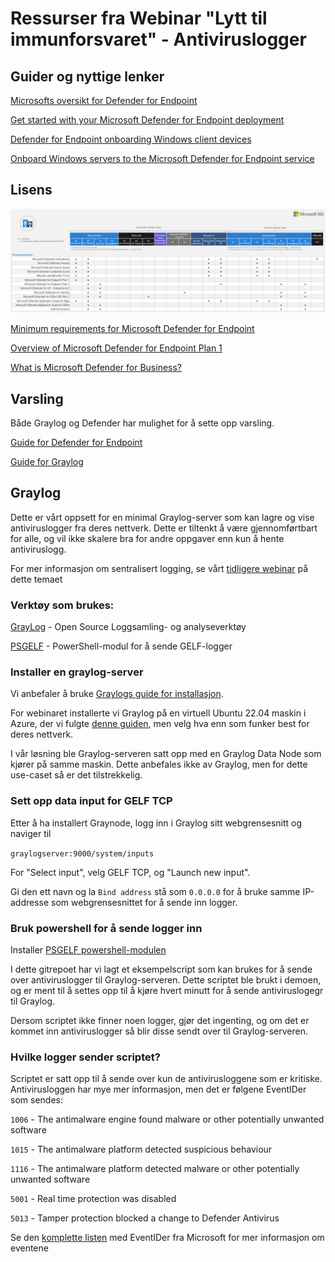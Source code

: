 # Ressurser fra Webinar "Lytt til immunforsvaret" - Antiviruslogger

## Guider og nyttige lenker

[Microsofts oversikt for Defender for Endpoint](https://learn.microsoft.com/en-us/defender-endpoint/microsoft-defender-endpoint)

[Get started with your Microsoft Defender for Endpoint deployment](https://learn.microsoft.com/en-us/defender-endpoint/mde-planning-guide)

[Defender for Endpoint onboarding Windows client devices](https://learn.microsoft.com/en-us/defender-endpoint/onboard-windows-client)

[Onboard Windows servers to the Microsoft Defender for Endpoint service](https://learn.microsoft.com/en-us/defender-endpoint/configure-server-endpoints)

## Lisens

![Threat protection features inkludert i forskjellige lisenser](./media/tp-license-inclusons.png)

[Minimum requirements for Microsoft Defender for Endpoint](https://learn.microsoft.com/en-us/defender-endpoint/minimum-requirements)

[Overview of Microsoft Defender for Endpoint Plan 1](https://learn.microsoft.com/en-us/defender-endpoint/defender-endpoint-plan-1)

[What is Microsoft Defender for Business?](https://learn.microsoft.com/en-us/defender-business/mdb-overview)

## Varsling

Både Graylog og Defender har mulighet for å sette opp varsling.

[Guide for Defender for Endpoint](https://learn.microsoft.com/en-us/defender-xdr/configure-email-notifications)

[Guide for Graylog](https://graylog.org/resources/setting-up-events-and-alerts-in-graylog/)


## Graylog
Dette er vårt oppsett for en minimal Graylog-server som kan lagre og vise antiviruslogger fra deres nettverk. Dette er tiltenkt å være gjennomførtbart for alle, og vil ikke skalere bra for andre oppgaver enn kun å hente antiviruslogg.

For mer informasjon om sentralisert logging, se vårt [tidligere webinar](https://vimeo.com/797710070/b659357f08) på dette temaet

### Verktøy som brukes:

[GrayLog](https://graylog.org/downloads/) - Open Source Loggsamling- og analyseverktøy

[PSGELF](https://github.com/jeremymcgee73/PSGELF) - PowerShell-modul for å sende GELF-logger


### Installer en graylog-server

Vi anbefaler å bruke [Graylogs guide for installasjon](https://go2docs.graylog.org/current/downloading_and_installing_graylog/installing_graylog.html).

For webinaret installerte vi Graylog på en virtuell Ubuntu 22.04 maskin i Azure, der vi fulgte [denne guiden](https://go2docs.graylog.org/current/downloading_and_installing_graylog/ubuntu_installation.htm), men velg hva enn som funker best for deres nettverk.

I vår løsning ble Graylog-serveren satt opp med en Graylog Data Node som kjører på samme maskin. Dette anbefales ikke av Graylog, men for dette use-caset så er det tilstrekkelig.

### Sett opp data input for GELF TCP

Etter å ha installert Graynode, logg inn i Graylog sitt webgrensesnitt og naviger til 

```graylogserver:9000/system/inputs ```

For "Select input", velg GELF TCP, og "Launch new input".

Gi den ett navn og la ```Bind address``` stå som ```0.0.0.0``` for å bruke samme IP-addresse som webgrensesnittet for å sende inn logger.

### Bruk powershell for å sende logger inn

Installer [PSGELF powershell-modulen](https://github.com/jeremymcgee73/PSGELF)

I dette gitrepoet har vi lagt et eksempelscript som kan brukes for å sende over antiviruslogger til Graylog-serveren. Dette scriptet ble brukt i demoen, og er ment til å settes opp til å kjøre hvert minutt for å sende antiviruslogegr til Graylog.

Dersom scriptet ikke finner noen logger, gjør det ingenting, og om det er kommet inn antiviruslogger så blir disse sendt over til Graylog-serveren.

### Hvilke logger sender scriptet?

Scriptet er satt opp til å sende over kun de antivirusloggene som er kritiske. Antivirusloggen har mye mer informasjon, men det er følgene EventIDer som sendes:

```1006``` - The antimalware engine found malware or other potentially unwanted software

```1015``` - The antimalware platform detected suspicious behaviour

```1116``` - The antimalware platform detected malware or other potentially unwanted software

```5001``` - Real time protection was disabled

```5013``` - Tamper protection blocked a change to Defender Antivirus

Se den [komplette listen](https://learn.microsoft.com/en-us/defender-endpoint/troubleshoot-microsoft-defender-antivirus) med EventIDer fra Microsoft for mer informasjon om eventene
